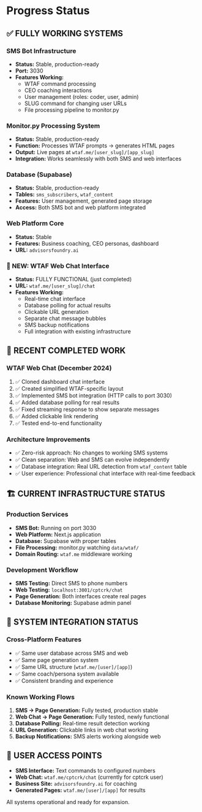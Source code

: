 # Progress Status

## ✅ FULLY WORKING SYSTEMS

### SMS Bot Infrastructure
- **Status:** Stable, production-ready
- **Port:** 3030
- **Features Working:**
  - WTAF command processing
  - CEO coaching interactions
  - User management (roles: coder, user, admin)
  - SLUG command for changing user URLs
  - File processing pipeline to monitor.py

### Monitor.py Processing System
- **Status:** Stable, production-ready
- **Function:** Processes WTAF prompts → generates HTML pages
- **Output:** Live pages at `wtaf.me/[user_slug]/[app_slug]`
- **Integration:** Works seamlessly with both SMS and web interfaces

### Database (Supabase)
- **Status:** Stable, production-ready
- **Tables:** `sms_subscribers`, `wtaf_content`
- **Features:** User management, generated page storage
- **Access:** Both SMS bot and web platform integrated

### Web Platform Core
- **Status:** Stable
- **Features:** Business coaching, CEO personas, dashboard
- **URL:** `advisorsfoundry.ai`

### **🎉 NEW: WTAF Web Chat Interface**
- **Status:** FULLY FUNCTIONAL (just completed)
- **URL:** `wtaf.me/[user_slug]/chat`
- **Features Working:**
  - Real-time chat interface
  - Database polling for actual results
  - Clickable URL generation
  - Separate chat message bubbles
  - SMS backup notifications
  - Full integration with existing infrastructure

## 🔧 RECENT COMPLETED WORK

### WTAF Web Chat (December 2024)
1. ✅ Cloned dashboard chat interface
2. ✅ Created simplified WTAF-specific layout
3. ✅ Implemented SMS bot integration (HTTP calls to port 3030)
4. ✅ Added database polling for real results
5. ✅ Fixed streaming response to show separate messages
6. ✅ Added clickable link rendering
7. ✅ Tested end-to-end functionality

### Architecture Improvements
- ✅ Zero-risk approach: No changes to working SMS systems
- ✅ Clean separation: Web and SMS can evolve independently
- ✅ Database integration: Real URL detection from `wtaf_content` table
- ✅ User experience: Professional chat interface with real-time feedback

## 🏗️ CURRENT INFRASTRUCTURE STATUS

### Production Services
- **SMS Bot:** Running on port 3030
- **Web Platform:** Next.js application
- **Database:** Supabase with proper tables
- **File Processing:** monitor.py watching `data/wtaf/`
- **Domain Routing:** `wtaf.me` middleware working

### Development Workflow
- **SMS Testing:** Direct SMS to phone numbers
- **Web Testing:** `localhost:3001/cptcrk/chat`
- **Page Generation:** Both interfaces create real pages
- **Database Monitoring:** Supabase admin panel

## 🎯 SYSTEM INTEGRATION STATUS

### Cross-Platform Features
- ✅ Same user database across SMS and web
- ✅ Same page generation system
- ✅ Same URL structure (`wtaf.me/[user]/[app]`)
- ✅ Same coach/persona system available
- ✅ Consistent branding and experience

### Known Working Flows
1. **SMS → Page Generation:** Fully tested, production stable
2. **Web Chat → Page Generation:** Fully tested, newly functional
3. **Database Polling:** Real-time result detection working
4. **URL Generation:** Clickable links in web chat working
5. **Backup Notifications:** SMS alerts working alongside web

## 📱 USER ACCESS POINTS
- **SMS Interface:** Text commands to configured numbers
- **Web Chat:** `wtaf.me/cptcrk/chat` (currently for cptcrk user)
- **Business Site:** `advisorsfoundry.ai` for coaching
- **Generated Pages:** `wtaf.me/[user]/[app]` for results

All systems operational and ready for expansion. 